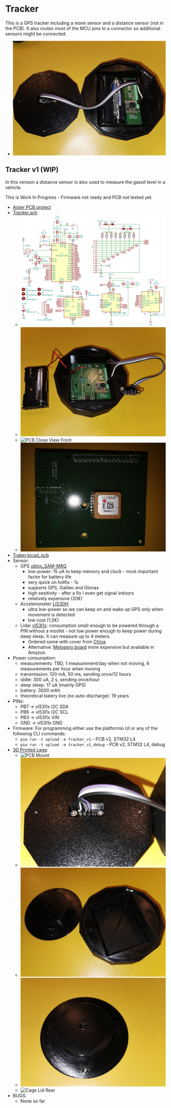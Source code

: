 # Tracker

This is a GPS tracker including a move sensor and a distance sensor (not in the PCB). It also routes most of the MCU pins to a connector so additional sensors might be connected.

- ![Full mount Tracker v1](pictures/Tracker_v1_full_view.jpg)

## Tracker v1 (WIP)

In this version a distance sensor is also used to measure the gasoil level in a vehicle.

This is Work In Progress - Firmware not ready and PCB not tested yet.

- [Aisler PCB project](https://aisler.net/p/XNCQBQQY)
- [Tracker.sch](KiCad/tracker_v1.sch)
  - ![Schematics Preview](pictures/tracker_v1_schematics.png)
  - ![PCB Overview](pictures/Tracker_v1_overview.jpg)
  - ![PCB Close View Front](pictures/Tracker_v1_PCB_close_view_front.jpg)
  - ![PCB Close View Rear](pictures/Tracker_v1_PCB_close_view_rear.jpg)
- [Traker.kicad_pcb](KiCad/tracker_v1.kicad_pcb)
- Sensor:
  - GPS [ublox_SAM-M8Q](https://www.u-blox.com/en/product/sam-m8q-module)
    - low-power: 15 uA to keep memory and clock - most important factor for battery life
    - very quick on hotfix - 1s
    - supports GPS, Galileo and Glonax
    - high sesitivity - after a fix I even get signal indoors
    - relatively expensive (20€)
  - Accelerometer [LIS3DH](https://www.st.com/en/mems-and-sensors/lis3dh.html)
    - ultra low-power so we can keep on and wake up GPS only when movement is detected
    - low cost (1,5€)
  - Lidar [vl53l1x](https://www.st.com/en/imaging-and-photonics-solutions/vl53l1x.html): consumption small enough to be powered through a PIN without a mosfet - not low power enough to keep power during deep sleep. It can measure up to 4 meters.
    - Ordered some with cover from [China](https://de.aliexpress.com/item/4000110308676.html)
    - Alternative: [Melopero board](https://www.melopero.com/shop/sensori/prossimita/melopero-vl53l1x-time-of-flight-long-distance-ranging-sensor-breakout/) more expensive but available in Amazon.
- Power consumption:
  - measurements: TBD, 1 measurement/day when not moving, 6 measurements per hour when moving
  - transmission: 120 mA, 50 ms, sending once/12 hours
  - iddle: 300 uA, 2 s, sending once/hour
  - deep sleep: 17 uA (mainly GPS)
  - battery: 3000 mAh
  - theoretical batery live (no auto-discharge): 19 years
- PINs:
  - PB7 -> vl53l1x I2C SDA
  - PB6 -> vl53l1x I2C SCL
  - PB3 -> vl53l1x VIN
  - GND -> vl53l1x GND
- Firmware:
  For programming either use the platformio UI or any of the following CLI commands:
  - `pio run -t upload -e tracker_v1` - PCB v2, STM32 L4
  - `pio run -t upload -e tracker_v1_debug` - PCB v2, STM32 L4, debug
- [3D Printed cage](cage):
  - ![PCB Mount](pictures/Tracker_v1_PCB_mount.jpg)
  - ![Lidar Mount](pictures/Tracker_v1_Lidar_mount.jpg)
  - ![Cage Preview](pictures/Tracker_v1_cage.jpg)
  - ![Cage Lid Front](pictures/Tracker_v1_lid_front.jpg)
  - ![Cage Lid Rear](pictures/Tracker_v1_lid_rear.jpg)
- BUGS:
  - None so far

